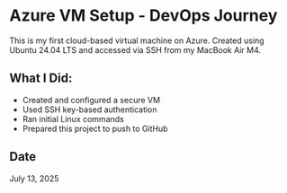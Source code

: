 # Azure VM Setup - DevOps Journey

This is my first cloud-based virtual machine on Azure.
Created using Ubuntu 24.04 LTS and accessed via SSH from my MacBook Air M4.

## What I Did:
- Created and configured a secure VM
- Used SSH key-based authentication
- Ran initial Linux commands
- Prepared this project to push to GitHub

## Date
July 13, 2025
